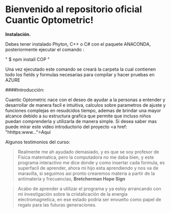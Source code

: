 # Bienvenido al repositorio oficial Cuantic Optometric!

**Instalación.**

Debes tener instalado Phyton, C++ o C# con el paquete ANACONDA,
posteriormente ejecutar el comando :

" $ npm install COP "

Una vez ejecutado este comando se creará la carpeta la cual contienen todo los fields y formulas necesarias para compilar y hacer pruebas en AZURE

####Introducción:

Cuantic Optometric nace con el deseo de ayudar a la personas a entender y desarrollar de manera facíl e intuitiva, calculos sobre parametros de ajuste y funciones complejas en resudcidos tiempo, ademas de brindar una mayor alcance debido a su estructura grafica que permite que incluso niños puedan comprenderla y utilizarla de manera simple. Si desea saber mas puede mirar este video introductorio del proyecto <a  href: "hhttps:www...">Aquí</a> 

Algunos testimonios del curso:

>Realmente me ah ayudado demasiado, y es que se soy profesor de Fisica matematica, pero la computadora no me daba bien, y este programa interactivo me dice donde y como insertar cada formula, es superfacíl de aprender, ahora mi hijo esta aprendiendo y nos va de maravilla, si seguimos asi pronto crearemos materia a partir de la antimateria y frecuencias, **Bretcherman Hope Sign**

>Acabo de aprender a utilizar el programa y ya estoy arrancando con mi investigación sobre la cristalicación de la energia electromagnetica, en ese estado podria ser envuelto como papel de regalo para las futuras generaciones.
